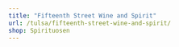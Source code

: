 ```yaml
---
title: "Fifteenth Street Wine and Spirit"
url: /tulsa/fifteenth-street-wine-and-spirit/
shop: Spirituosen
---
```

